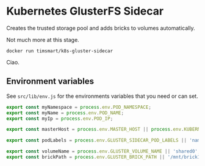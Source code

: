 # Kubernetes GlusterFS Sidecar

Creates the trusted storage pool and adds bricks to volumes automatically.

Not much more at this stage.

`docker run timsmart/k8s-gluster-sidecar`

Ciao.


## Environment variables

See `src/lib/env.js` for the environments variables that you need or can set.

```js
export const myNamespace = process.env.POD_NAMESPACE;
export const myName = process.env.POD_NAME;
export const myIp = process.env.POD_IP;

export const masterHost = process.env.MASTER_HOST || process.env.KUBERNETES_SERVICE_HOST;

export const podLabels = process.env.GLUSTER_SIDECAR_POD_LABELS || 'name=gluster';

export const volumeName = process.env.GLUSTER_VOLUME_NAME || 'shared0';
export const brickPath = process.env.GLUSTER_BRICK_PATH || '/mnt/brick1/data';
```
